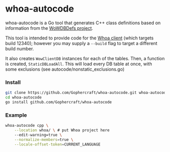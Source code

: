# whoa-autocode

whoa-autocode is a Go tool that generates C++ class definitions based on information from the [WoWDBDefs project](https://github.com/wowdev/WoWDBDefs).

This tool is intended to provide code for the [Whoa client](https://github.com/whoahq/whoa) (which targets build 12340); however you may supply a `--build` flag to target a different build number.

It also creates `WowClientDB` instances for each of the tables. Then, a function is created, `StaticDBLoadAll`. This will load every DB table at once, with some exclusions (see autocode/nonstatic_exclusions.go)

### Install

```bash
git clone https://github.com/Gophercraft/whoa-autocode.git whoa-autocode
cd whoa-autocode
go install github.com/Gophercraft/whoa-autocode
```

### Example
```bash
whoa-autocode cpp \
	--location whoa/ \ # put Whoa project here
	--edit-warning=true \
	--normalize-members=true \
	--locale-offset-token=CURRENT_LANGUAGE
```

